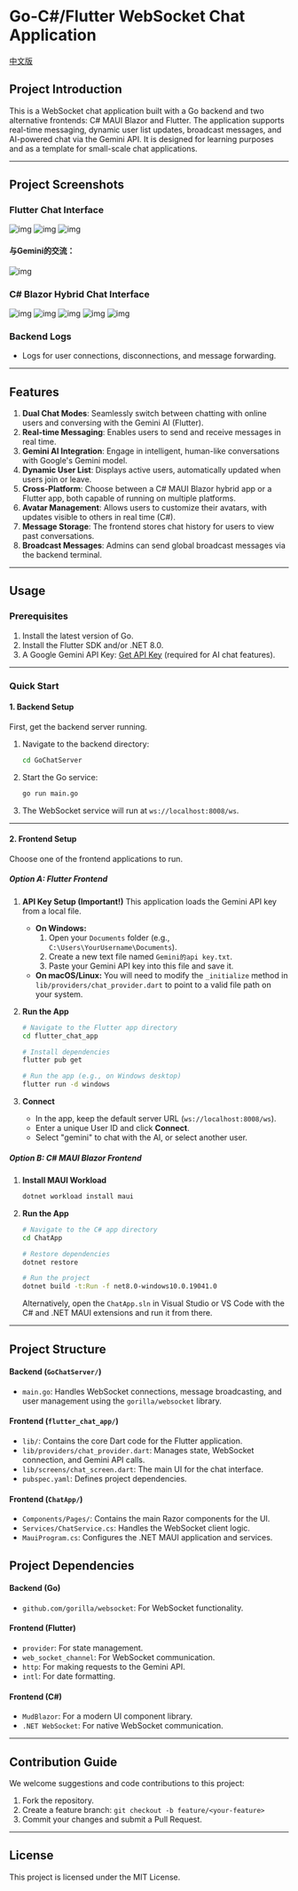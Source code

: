 # Go-C#/Flutter WebSocket Chat Application

[中文版](README_zh.md)

## Project Introduction

This is a WebSocket chat application built with a Go backend and two alternative frontends: C# MAUI Blazor and Flutter. The application supports real-time messaging, dynamic user list updates, broadcast messages, and AI-powered chat via the Gemini API. It is designed for learning purposes and as a template for small-scale chat applications.

------

## Project Screenshots

### Flutter Chat Interface

![img](images/7.png)
![img](images/8.png)
![img](images/9.png)

#### 与Gemini的交流： 
![img](images/10.png)

### C# Blazor Hybrid Chat Interface

![img](images/2.png)
![img](images/3.png)
![img](images/4.png)
![img](images/5.png)
![img](images/6.png)

### Backend Logs

- Logs for user connections, disconnections, and message forwarding.

------

## Features

1.  **Dual Chat Modes**: Seamlessly switch between chatting with online users and conversing with the Gemini AI (Flutter).
2.  **Real-time Messaging**: Enables users to send and receive messages in real time.
3.  **Gemini AI Integration**: Engage in intelligent, human-like conversations with Google's Gemini model.
4.  **Dynamic User List**: Displays active users, automatically updated when users join or leave.
5.  **Cross-Platform**: Choose between a C# MAUI Blazor hybrid app or a Flutter app, both capable of running on multiple platforms.
6.  **Avatar Management**: Allows users to customize their avatars, with updates visible to others in real time (C#).
7.  **Message Storage**: The frontend stores chat history for users to view past conversations.
8.  **Broadcast Messages**: Admins can send global broadcast messages via the backend terminal.

------

## Usage

### Prerequisites

1.  Install the latest version of Go.
2.  Install the Flutter SDK and/or .NET 8.0.
3.  A Google Gemini API Key: [Get API Key](https://aistudio.google.com/app/apikey) (required for AI chat features).

------

### Quick Start

#### 1. Backend Setup

First, get the backend server running.

1.  Navigate to the backend directory:
    ```bash
    cd GoChatServer
    ```
2.  Start the Go service:
    ```bash
    go run main.go
    ```
3.  The WebSocket service will run at `ws://localhost:8008/ws`.

---

#### 2. Frontend Setup

Choose one of the frontend applications to run.

##### Option A: Flutter Frontend

1.  **API Key Setup (Important!)**
    This application loads the Gemini API key from a local file.
    -   **On Windows:**
        1.  Open your `Documents` folder (e.g., `C:\Users\YourUsername\Documents`).
        2.  Create a new text file named `Gemini的api key.txt`.
        3.  Paste your Gemini API key into this file and save it.
    -   **On macOS/Linux:**
        You will need to modify the `_initialize` method in `lib/providers/chat_provider.dart` to point to a valid file path on your system.

2.  **Run the App**
    ```bash
    # Navigate to the Flutter app directory
    cd flutter_chat_app

    # Install dependencies
    flutter pub get

    # Run the app (e.g., on Windows desktop)
    flutter run -d windows
    ```
3.  **Connect**
    -   In the app, keep the default server URL (`ws://localhost:8008/ws`).
    -   Enter a unique User ID and click **Connect**.
    -   Select "gemini" to chat with the AI, or select another user.

##### Option B: C# MAUI Blazor Frontend

1.  **Install MAUI Workload**
    ```bash
    dotnet workload install maui
    ```
2.  **Run the App**
    ```bash
    # Navigate to the C# app directory
    cd ChatApp

    # Restore dependencies
    dotnet restore

    # Run the project
    dotnet build -t:Run -f net8.0-windows10.0.19041.0
    ```
    Alternatively, open the `ChatApp.sln` in Visual Studio or VS Code with the C# and .NET MAUI extensions and run it from there.

------

## Project Structure

#### Backend (`GoChatServer/`)

-   `main.go`: Handles WebSocket connections, message broadcasting, and user management using the `gorilla/websocket` library.

#### Frontend (`flutter_chat_app/`)

-   `lib/`: Contains the core Dart code for the Flutter application.
-   `lib/providers/chat_provider.dart`: Manages state, WebSocket connection, and Gemini API calls.
-   `lib/screens/chat_screen.dart`: The main UI for the chat interface.
-   `pubspec.yaml`: Defines project dependencies.

#### Frontend (`ChatApp/`)

-   `Components/Pages/`: Contains the main Razor components for the UI.
-   `Services/ChatService.cs`: Handles the WebSocket client logic.
-   `MauiProgram.cs`: Configures the .NET MAUI application and services.

## Project Dependencies

#### Backend (Go)

-   `github.com/gorilla/websocket`: For WebSocket functionality.

#### Frontend (Flutter)

-   `provider`: For state management.
-   `web_socket_channel`: For WebSocket communication.
-   `http`: For making requests to the Gemini API.
-   `intl`: For date formatting.

#### Frontend (C#)

-   `MudBlazor`: For a modern UI component library.
-   `.NET WebSocket`: For native WebSocket communication.

------

## Contribution Guide

We welcome suggestions and code contributions to this project:

1.  Fork the repository.
2.  Create a feature branch: `git checkout -b feature/<your-feature>`
3.  Commit your changes and submit a Pull Request.

------

## License

This project is licensed under the MIT License.
